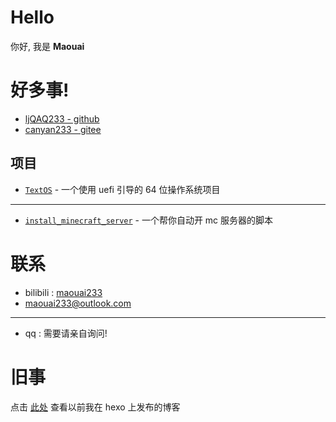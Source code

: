 # Hello

你好, 我是 **Maouai**

# 好多事!

- [ljQAQ233 - github](https://github.com/ljQAQ233)
- [canyan233 - gitee](https://gitee.com/canyan233)

## 项目

- [`TextOS`](https://github.com/ljQAQ233/textos-dev) - 一个使用 uefi 引导的 64 位操作系统项目

---

- [`install_minecraft_server`](https://gitee.com/canyan233/install_minecraft_server) - 一个帮你自动开 mc 服务器的脚本

# 联系

- bilibili : [maouai233](https://space.bilibili.com/503518259)
- maouai233@outlook.com

---

- qq : 需要请亲自询问!

# 旧事

点击 [此处](hexo/index.md) 查看以前我在 hexo 上发布的博客

